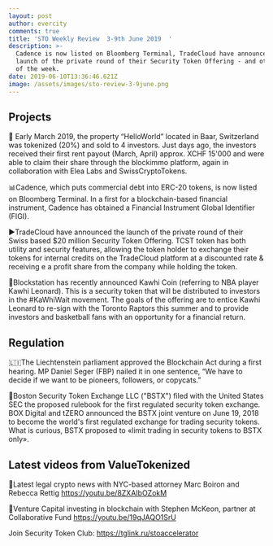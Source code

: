 ```yaml
---
layout: post
author: evercity
comments: true
title: 'STO Weekly Review  3-9th June 2019  '
description: >-
  Cadence is now listed on Bloomberg Terminal, TradeCloud have announced the
  launch of the private round of their Security Token Offering - and other news
  of the week. 
date: 2019-06-10T13:36:46.621Z
image: /assets/images/sto-review-3-9june.png
---
```

## Projects

💸 Early March 2019, the property “HelloWorld” located in Baar, Switzerland was tokenized (20%) and sold to 4 investors. Just days ago, the investors received their first rent payout (March, April) approx. XCHF 15'000 and were able to claim their share through the blockimmo platform, again in collaboration with Elea Labs and SwissCryptoTokens.

📊Cadence, which puts commercial debt into ERC-20 tokens, is now listed on Bloomberg Terminal. In a first for a blockchain-based financial instrument, Cadence has obtained a Financial Instrument Global Identifier (FIGI). 

▶️TradeCloud have announced the launch of the private round of their Swiss based $20 million Security Token Offering. TCST token has both utility and security features, allowing the token holder to exchange their tokens for internal credits on the TradeCloud platform at a discounted rate & receiving e a profit share from the company while holding the token. 

🏀Blockstation has recently announced Kawhi Coin (referring to NBA player Kawhi Leonard). This is a security token that will be distributed to investors in the #KaWhiWait movement. The goals of the offering are to entice Kawhi Leonard to re-sign with the Toronto Raptors this summer and to provide investors and basketball fans with an opportunity for a financial return.



## Regulation 

🇱🇮The Liechtenstein parliament approved the Blockchain Act during a first hearing. MP Daniel Seger (FBP) nailed it in one sentence, “We have to decide if we want to be pioneers, followers, or copycats.”

📝Boston Security Token Exchange LLC ("BSTX") filed with the United States SEC the proposed rulebook for the first regulated security token exchange. BOX Digital  and tZERO announced the BSTX joint venture on June 19, 2018 to become the world's first regulated exchange for trading security tokens. What is curious, BSTX proposed to «limit trading in security tokens to BSTX only».



## Latest videos from ValueTokenized 

🔴Latest legal crypto news with NYC-based attorney Marc Boiron and Rebecca Rettig https://youtu.be/8ZXAIbOZokM 

🔵Venture Capital investing in blockchain with Stephen McKeon, partner at Collaborative Fund https://youtu.be/19qJAQO1SrU 



Join Security Token Club: https://tglink.ru/stoaccelerator
